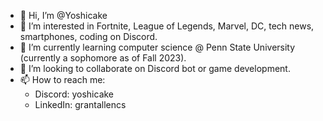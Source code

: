 - 👋 Hi, I’m @Yoshicake
- 👀 I’m interested in Fortnite, League of Legends, Marvel, DC, tech news, smartphones, coding on Discord.
- 🌱 I’m currently learning computer science @ Penn State University (currently a sophomore as of Fall 2023).
- 💞️ I’m looking to collaborate on Discord bot or game development.
- 📫 How to reach me:
    - Discord: yoshicake
    - LinkedIn: grantallencs

<!---
Yoshicake/Yoshicake is a ✨ special ✨ repository because its `README.md` (this file) appears on your GitHub profile.
You can click the Preview link to take a look at your changes.
--->
